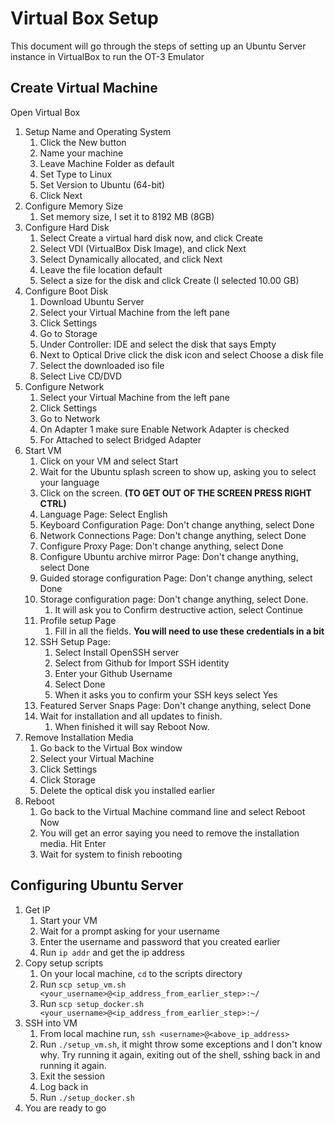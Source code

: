 # Virtual Box Setup

This document will go through the steps of setting up an Ubuntu Server instance
in VirtualBox to run the OT-3 Emulator

## Create Virtual Machine

Open Virtual Box

1. Setup Name and Operating System
   1. Click the New button
   2. Name your machine
   3. Leave Machine Folder as default
   4. Set Type to Linux
   5. Set Version to Ubuntu (64-bit)
   6. Click Next 
2. Configure Memory Size
   1. Set memory size, I set it to 8192 MB (8GB)
3. Configure Hard Disk
   1. Select Create a virtual hard disk now, and click Create
   2. Select VDI (VirtualBox Disk Image), and click Next
   3. Select Dynamically allocated, and click Next
   4. Leave the file location default
   5. Select a size for the disk and click Create (I selected 10.00 GB)
4. Configure Boot Disk
   1. Download Ubuntu Server 
   2. Select your Virtual Machine from the left pane
   3. Click Settings
   4. Go to Storage
   5. Under Controller: IDE and select the disk that says Empty
   6. Next to Optical Drive click the disk icon and select Choose a disk file
   7. Select the downloaded iso file
   8. Select Live CD/DVD
5. Configure Network
   1. Select your Virtual Machine from the left pane
   2. Click Settings
   3. Go to Network
   4. On Adapter 1 make sure Enable Network Adapter is checked
   5. For Attached to select Bridged Adapter
6. Start VM
   1. Click on your VM and select Start
   2. Wait for the Ubuntu splash screen to show up, asking you to select your language
   3. Click on the screen. **(TO GET OUT OF THE SCREEN PRESS RIGHT CTRL)**
   4. Language Page: Select English
   5. Keyboard Configuration Page: Don't change anything, select Done
   6. Network Connections Page: Don't change anything, select Done
   7. Configure Proxy Page: Don't change anything, select Done
   8. Configure Ubuntu archive mirror Page: Don't change anything, select Done
   9. Guided storage configuration Page: Don't change anything, select Done
   10. Storage configuration page: Don't change anything, select Done. 
       1. It will ask you to Confirm destructive action, select Continue
   11. Profile setup Page
       1. Fill in all the fields. **You will need to use these credentials in a bit**
   12. SSH Setup Page:  
       1. Select Install OpenSSH server
       2. Select from Github for Import SSH identity
       3. Enter your Github Username
       4. Select Done
       5. When it asks you to confirm your SSH keys select Yes
   13. Featured Server Snaps Page: Don't change anything, select Done
   14. Wait for installation and all updates to finish. 
       1. When finished it will say Reboot Now. 
7. Remove Installation Media
   1. Go back to the Virtual Box window
   2. Select your Virtual Machine
   3. Click Settings
   4. Click Storage
   5. Delete the optical disk you installed earlier
8. Reboot 
    1. Go back to the Virtual Machine command line and select Reboot Now
    2. You will get an error saying you need to remove the installation media. Hit Enter
    3. Wait for system to finish rebooting

## Configuring Ubuntu Server

1. Get IP
   1. Start your VM 
   2. Wait for a prompt asking for your username
   3. Enter the username and password that you created earlier
   4. Run `ip addr` and get the ip address
2. Copy setup scripts
   1. On your local machine, `cd` to the scripts directory
   2. Run `scp setup_vm.sh <your_username>@<ip_address_from_earlier_step>:~/`
   3. Run `scp setup_docker.sh <your_username>@<ip_address_from_earlier_step>:~/`
3. SSH into VM
   1. From local machine run, `ssh <username>@<above_ip_address>`
   2. Run `./setup_vm.sh`, it might throw some exceptions and I don't know why. Try
   running it again, exiting out of the shell, sshing back in and running it again.
   3. Exit the session
   4. Log back in
   5. Run `./setup_docker.sh`
4. You are ready to go